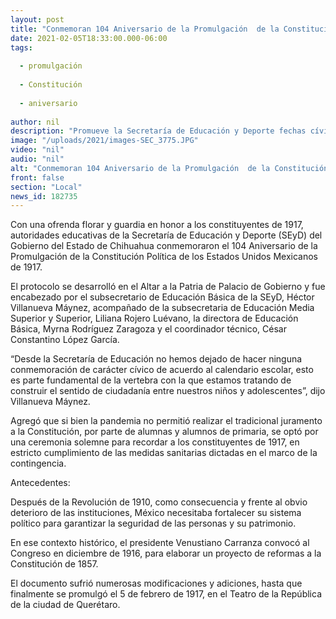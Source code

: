```yaml
---
layout: post
title: "Conmemoran 104 Aniversario de la Promulgación  de la Constitución de 1917"
date: 2021-02-05T18:33:00.000-06:00
tags:
  
  - promulgación
  
  - Constitución
  
  - aniversario
  
author: nil
description: "Promueve la Secretaría de Educación y Deporte fechas cívicas para fortalecer el sentido de civismo entre estudiantes"
image: "/uploads/2021/images-SEC_3775.JPG"
video: "nil"
audio: "nil"
alt: "Conmemoran 104 Aniversario de la Promulgación  de la Constitución de 1917"
front: false
section: "Local"
news_id: 182735
---
```


Con una ofrenda florar y guardia en honor a los constituyentes de 1917, autoridades educativas de la Secretaría de Educación y Deporte (SEyD) del Gobierno del Estado de Chihuahua conmemoraron el 104 Aniversario de la Promulgación de la Constitución Política de los Estados Unidos Mexicanos de 1917.

El protocolo se desarrolló en el Altar a la Patria de Palacio de Gobierno y fue encabezado por el subsecretario de Educación Básica de la SEyD, Héctor Villanueva Máynez, acompañado de la subsecretaria de Educación Media Superior y Superior, Liliana Rojero Luévano, la directora de Educación Básica, Myrna Rodríguez Zaragoza y el coordinador técnico, César Constantino López García.

“Desde la Secretaría de Educación no hemos dejado de hacer ninguna conmemoración de carácter cívico de acuerdo al calendario escolar, esto es parte fundamental de la vertebra con la que estamos tratando de construir el sentido de ciudadanía entre nuestros niños y adolescentes”, dijo Villanueva Máynez.

Agregó que si bien la pandemia no permitió realizar el tradicional juramento a la Constitución, por parte de alumnas y alumnos de primaria, se optó por una ceremonia solemne para recordar a los constituyentes de 1917, en estricto cumplimiento de las medidas sanitarias dictadas en el marco de la contingencia.

Antecedentes:

Después de la Revolución de 1910, como consecuencia y frente al obvio deterioro de las instituciones, México necesitaba fortalecer su sistema político para garantizar la seguridad de las personas y su patrimonio.

En ese contexto histórico, el presidente Venustiano Carranza convocó al Congreso en diciembre de 1916, para elaborar un proyecto de reformas a la Constitución de 1857.

El documento sufrió numerosas modificaciones y adiciones, hasta que finalmente se promulgó el 5 de febrero de 1917, en el Teatro de la República de la ciudad de Querétaro.